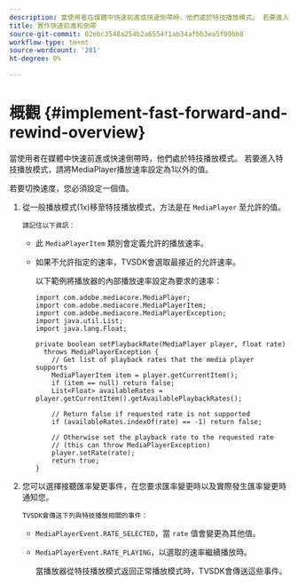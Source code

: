 ```yaml
---
description: 當使用者在媒體中快速前進或快速倒帶時，他們處於特技播放模式。 若要進入特技播放模式，請將MediaPlayer播放速率設定為1以外的值。
title: 實作快速前進和倒帶
source-git-commit: 02ebc3548a254b2a6554f1ab34afbb3ea5f09bb8
workflow-type: tm+mt
source-wordcount: '201'
ht-degree: 0%

---
```


# 概觀 {#implement-fast-forward-and-rewind-overview}

當使用者在媒體中快速前進或快速倒帶時，他們處於特技播放模式。 若要進入特技播放模式，請將MediaPlayer播放速率設定為1以外的值。

若要切換速度，您必須設定一個值。

1. 從一般播放模式(1x)移至特技播放模式，方法是在 `MediaPlayer` 至允許的值。

       請記住以下資訊：
   
   * 此 `MediaPlayerItem` 類別會定義允許的播放速率。
   * 如果不允許指定的速率，TVSDK會選取最接近的允許速率。

     以下範例將播放器的內部播放速率設定為要求的速率：

     ```
     import com.adobe.mediacore.MediaPlayer; 
     import com.adobe.mediacore.MediaPlayerItem; 
     import com.adobe.mediacore.MediaPlayerException; 
     import java.util.List; 
     import java.lang.Float; 
     
     private boolean setPlaybackRate(MediaPlayer player, float rate)  
       throws MediaPlayerException { 
         // Get list of playback rates that the media player supports 
         MediaPlayerItem item = player.getCurrentItem(); 
         if (item == null) return false; 
         List<Float> availableRates = player.getCurrentItem().getAvailablePlaybackRates(); 
     
         // Return false if requested rate is not supported 
         if (availableRates.indexOf(rate) == -1) return false; 
     
         // Otherwise set the playback rate to the requested rate  
         // (this can throw MediaPlayerException) 
         player.setRate(rate); 
         return true; 
     }
     ```

1. 您可以選擇接聽匯率變更事件，在您要求匯率變更時以及實際發生匯率變更時通知您。

       TVSDK會傳送下列與特技播放相關的事件：
   
   * `MediaPlayerEvent.RATE_SELECTED`，當 `rate` 值會變更為其他值。

   * `MediaPlayerEvent.RATE_PLAYING`，以選取的速率繼續播放時。

     當播放器從特技播放模式返回正常播放模式時，TVSDK會傳送這些事件。
